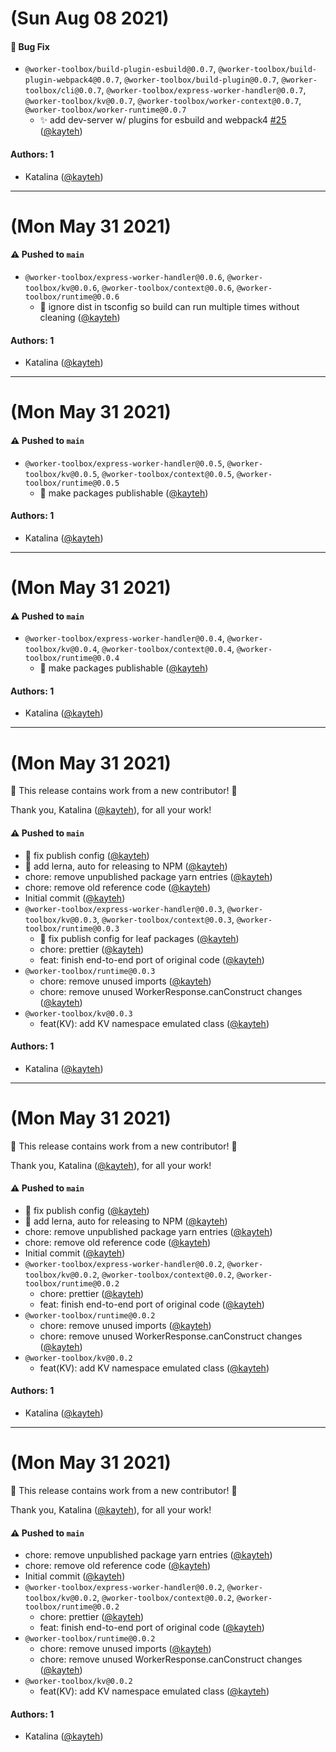 # (Sun Aug 08 2021)

#### 🐛 Bug Fix

- `@worker-toolbox/build-plugin-esbuild@0.0.7`, `@worker-toolbox/build-plugin-webpack4@0.0.7`, `@worker-toolbox/build-plugin@0.0.7`, `@worker-toolbox/cli@0.0.7`, `@worker-toolbox/express-worker-handler@0.0.7`, `@worker-toolbox/kv@0.0.7`, `@worker-toolbox/worker-context@0.0.7`, `@worker-toolbox/worker-runtime@0.0.7`
  - ✨ add dev-server w/ plugins for esbuild and webpack4 [#25](https://github.com/kayteh/worker-toolbox/pull/25) ([@kayteh](https://github.com/kayteh))

#### Authors: 1

- Katalina ([@kayteh](https://github.com/kayteh))

---

# (Mon May 31 2021)

#### ⚠️ Pushed to `main`

- `@worker-toolbox/express-worker-handler@0.0.6`, `@worker-toolbox/kv@0.0.6`, `@worker-toolbox/context@0.0.6`, `@worker-toolbox/runtime@0.0.6`
  - 💚 ignore dist in tsconfig so build can run multiple times without cleaning ([@kayteh](https://github.com/kayteh))

#### Authors: 1

- Katalina ([@kayteh](https://github.com/kayteh))

---

# (Mon May 31 2021)

#### ⚠️ Pushed to `main`

- `@worker-toolbox/express-worker-handler@0.0.5`, `@worker-toolbox/kv@0.0.5`, `@worker-toolbox/context@0.0.5`, `@worker-toolbox/runtime@0.0.5`
  - 👷 make packages publishable ([@kayteh](https://github.com/kayteh))

#### Authors: 1

- Katalina ([@kayteh](https://github.com/kayteh))

---

# (Mon May 31 2021)

#### ⚠️ Pushed to `main`

- `@worker-toolbox/express-worker-handler@0.0.4`, `@worker-toolbox/kv@0.0.4`, `@worker-toolbox/context@0.0.4`, `@worker-toolbox/runtime@0.0.4`
  - 👷 make packages publishable ([@kayteh](https://github.com/kayteh))

#### Authors: 1

- Katalina ([@kayteh](https://github.com/kayteh))

---

# (Mon May 31 2021)

:tada: This release contains work from a new contributor! :tada:

Thank you, Katalina ([@kayteh](https://github.com/kayteh)), for all your work!

#### ⚠️ Pushed to `main`

- 🔧 fix publish config ([@kayteh](https://github.com/kayteh))
- :hammer: add lerna, auto for releasing to NPM ([@kayteh](https://github.com/kayteh))
- chore: remove unpublished package yarn entries ([@kayteh](https://github.com/kayteh))
- chore: remove old reference code ([@kayteh](https://github.com/kayteh))
- Initial commit ([@kayteh](https://github.com/kayteh))
- `@worker-toolbox/express-worker-handler@0.0.3`, `@worker-toolbox/kv@0.0.3`, `@worker-toolbox/context@0.0.3`, `@worker-toolbox/runtime@0.0.3`
  - 🔧 fix publish config for leaf packages ([@kayteh](https://github.com/kayteh))
  - chore: prettier ([@kayteh](https://github.com/kayteh))
  - feat: finish end-to-end port of original code ([@kayteh](https://github.com/kayteh))
- `@worker-toolbox/runtime@0.0.3`
  - chore: remove unused imports ([@kayteh](https://github.com/kayteh))
  - chore: remove unused WorkerResponse.canConstruct changes ([@kayteh](https://github.com/kayteh))
- `@worker-toolbox/kv@0.0.3`
  - feat(KV): add KV namespace emulated class ([@kayteh](https://github.com/kayteh))

#### Authors: 1

- Katalina ([@kayteh](https://github.com/kayteh))

---

# (Mon May 31 2021)

:tada: This release contains work from a new contributor! :tada:

Thank you, Katalina ([@kayteh](https://github.com/kayteh)), for all your work!

#### ⚠️ Pushed to `main`

- 🔧 fix publish config ([@kayteh](https://github.com/kayteh))
- :hammer: add lerna, auto for releasing to NPM ([@kayteh](https://github.com/kayteh))
- chore: remove unpublished package yarn entries ([@kayteh](https://github.com/kayteh))
- chore: remove old reference code ([@kayteh](https://github.com/kayteh))
- Initial commit ([@kayteh](https://github.com/kayteh))
- `@worker-toolbox/express-worker-handler@0.0.2`, `@worker-toolbox/kv@0.0.2`, `@worker-toolbox/context@0.0.2`, `@worker-toolbox/runtime@0.0.2`
  - chore: prettier ([@kayteh](https://github.com/kayteh))
  - feat: finish end-to-end port of original code ([@kayteh](https://github.com/kayteh))
- `@worker-toolbox/runtime@0.0.2`
  - chore: remove unused imports ([@kayteh](https://github.com/kayteh))
  - chore: remove unused WorkerResponse.canConstruct changes ([@kayteh](https://github.com/kayteh))
- `@worker-toolbox/kv@0.0.2`
  - feat(KV): add KV namespace emulated class ([@kayteh](https://github.com/kayteh))

#### Authors: 1

- Katalina ([@kayteh](https://github.com/kayteh))

---

# (Mon May 31 2021)

:tada: This release contains work from a new contributor! :tada:

Thank you, Katalina ([@kayteh](https://github.com/kayteh)), for all your work!

#### ⚠️ Pushed to `main`

- chore: remove unpublished package yarn entries ([@kayteh](https://github.com/kayteh))
- chore: remove old reference code ([@kayteh](https://github.com/kayteh))
- Initial commit ([@kayteh](https://github.com/kayteh))
- `@worker-toolbox/express-worker-handler@0.0.2`, `@worker-toolbox/kv@0.0.2`, `@worker-toolbox/context@0.0.2`, `@worker-toolbox/runtime@0.0.2`
  - chore: prettier ([@kayteh](https://github.com/kayteh))
  - feat: finish end-to-end port of original code ([@kayteh](https://github.com/kayteh))
- `@worker-toolbox/runtime@0.0.2`
  - chore: remove unused imports ([@kayteh](https://github.com/kayteh))
  - chore: remove unused WorkerResponse.canConstruct changes ([@kayteh](https://github.com/kayteh))
- `@worker-toolbox/kv@0.0.2`
  - feat(KV): add KV namespace emulated class ([@kayteh](https://github.com/kayteh))

#### Authors: 1

- Katalina ([@kayteh](https://github.com/kayteh))
